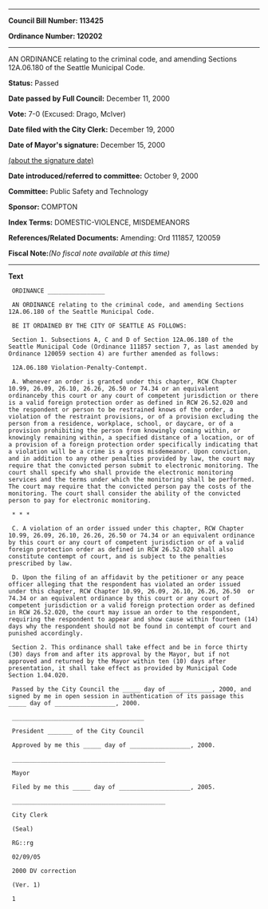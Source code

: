 

********

**Council Bill Number: 113425**
   
**Ordinance Number: 120202**
********

 AN ORDINANCE relating to the criminal code, and amending Sections 12A.06.180 of the Seattle Municipal Code.

**Status:** Passed
   
**Date passed by Full Council:** December 11, 2000
   
**Vote:** 7-0 (Excused: Drago, McIver)
   
**Date filed with the City Clerk:** December 19, 2000
   
**Date of Mayor's signature:** December 15, 2000
   
[(about the signature date)](/~public/approvaldate.htm)
   
   
   
**Date introduced/referred to committee:** October 9, 2000
   
**Committee:** Public Safety and Technology
   
**Sponsor:** COMPTON
   
   
**Index Terms:** DOMESTIC-VIOLENCE, MISDEMEANORS

**References/Related Documents:** Amending: Ord 111857, 120059

**Fiscal Note:**_(No fiscal note available at this time)_

********

**Text**
   
```
 ORDINANCE ________________

 AN ORDINANCE relating to the criminal code, and amending Sections 12A.06.180 of the Seattle Municipal Code.

 BE IT ORDAINED BY THE CITY OF SEATTLE AS FOLLOWS:

 Section 1. Subsections A, C and D of Section 12A.06.180 of the Seattle Municipal Code (Ordinance 111857 section 7, as last amended by Ordinance 120059 section 4) are further amended as follows:

 12A.06.180 Violation-Penalty-Contempt.

 A. Whenever an order is granted under this chapter, RCW Chapter 10.99, 26.09, 26.10, 26.26, 26.50 or 74.34 or an equivalent ordinanceby this court or any court of competent jurisdiction or there is a valid foreign protection order as defined in RCW 26.52.020 and the respondent or person to be restrained knows of the order, a violation of the restraint provisions, or of a provision excluding the person from a residence, workplace, school, or daycare, or of a provision prohibiting the person from knowingly coming within, or knowingly remaining within, a specified distance of a location, or of a provision of a foreign protection order specifically indicating that a violation will be a crime is a gross misdemeanor. Upon conviction, and in addition to any other penalties provided by law, the court may require that the convicted person submit to electronic monitoring. The court shall specify who shall provide the electronic monitoring services and the terms under which the monitoring shall be performed. The court may require that the convicted person pay the costs of the monitoring. The court shall consider the ability of the convicted person to pay for electronic monitoring.

 * * *

 C. A violation of an order issued under this chapter, RCW Chapter 10.99, 26.09, 26.10, 26.26, 26.50 or 74.34 or an equivalent ordinance by this court or any court of competent jurisdiction or of a valid foreign protection order as defined in RCW 26.52.020 shall also constitute contempt of court, and is subject to the penalties prescribed by law.

 D. Upon the filing of an affidavit by the petitioner or any peace officer alleging that the respondent has violated an order issued under this chapter, RCW Chapter 10.99, 26.09, 26.10, 26.26, 26.50  or 74.34 or an equivalent ordinance by this court or any court of competent jurisdiction or a valid foreign protection order as defined in RCW 26.52.020, the court may issue an order to the respondent, requiring the respondent to appear and show cause within fourteen (14) days why the respondent should not be found in contempt of court and punished accordingly.

 Section 2. This ordinance shall take effect and be in force thirty (30) days from and after its approval by the Mayor, but if not approved and returned by the Mayor within ten (10) days after presentation, it shall take effect as provided by Municipal Code Section 1.04.020.

 Passed by the City Council the _____ day of ____________, 2000, and signed by me in open session in authentication of its passage this _____ day of _________________, 2000.

 _____________________________________

 President _______ of the City Council

 Approved by me this _____ day of _________________, 2000.

 ___________________________________________

 Mayor

 Filed by me this _____ day of ____________________, 2005.

 ___________________________________________

 City Clerk

 (Seal)

 RG::rg

 02/09/05

 2000 DV correction

 (Ver. 1)

 1

```
